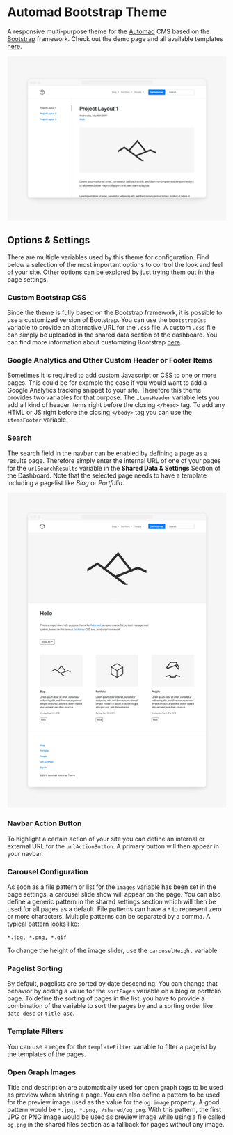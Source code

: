 # Automad Bootstrap Theme

A responsive multi-purpose theme for the [Automad](http://automad.org) CMS based on the [Bootstrap](https://getbootstrap.com) framework.
Check out the demo page and all available templates [here](https://bootstrap.dev.automad.org).

![](https://raw.githubusercontent.com/marcantondahmen/media-files/master/themes/bootstrap/bootstrap-1.webp)

## Options & Settings

There are multiple variables used by this theme for configuration. Find below a selection of the most important options to control the look and feel of your site. Other options can be explored by just trying them out in the page settings.

### Custom Bootstrap CSS

Since the theme is fully based on the Bootstrap framework, it is possible to use a customized version of Bootstrap. You can use the `bootstrapCss` variable to provide an alternative URL for the `.css` file. A custom `.css` file can simply be uploaded in the shared data section of the dashboard. You can find more information about customizing Bootstrap [here](https://getbootstrap.com/docs/4.3/getting-started/theming/).

### Google Analytics and Other Custom Header or Footer Items

Sometimes it is required to add custom Javascript or CSS to one or more pages. This could be for example the case if you would want to add a Google Analytics tracking snippet to your site. Therefore this theme provides two variables for that purpose. The `itemsHeader` variable lets you add all kind of header items right before the closing `</head>` tag. To add any HTML or JS right before the closing `</body>` tag you can use the `itemsFooter` variable.

### Search

The search field in the navbar can be enabled by defining a page as a results page. Therefore simply enter the internal URL of one of your pages for the `urlSearchResults` variable in the **Shared Data & Settings** Section of the Dashboard. Note that the selected page needs to have a template including a pagelist like _Blog_ or _Portfolio_.

![](https://raw.githubusercontent.com/marcantondahmen/media-files/master/themes/bootstrap/bootstrap-2.webp)

### Navbar Action Button

To highlight a certain action of your site you can define an internal or external URL for the `urlActionButton`. A primary button will then appear in your navbar.

### Carousel Configuration

As soon as a file pattern or list for the `images` variable has been set in the page settings, a carousel slide show will appear on the page. You can also define a generic pattern in the shared settings section which will then be used for all pages as a default.
File patterns can have a `*` to represent zero or more characters. Multiple patterns can be separated by a comma. A typical pattern looks like:

    *.jpg, *.png, *.gif

To change the height of the image slider, use the `carouselHeight` variable.

### Pagelist Sorting

By default, pagelists are sorted by date descending. You can change that behavior by adding a value for the `sortPages` variable on a blog or portfolio page. To define the sorting of pages in the list, you have to provide a combination of the variable to sort the pages by and a sorting order like `date desc` or `title asc`.

### Template Filters

You can use a regex for the `templateFilter` variable to filter a pagelist by the templates of the pages.

### Open Graph Images

Title and description are automatically used for open graph tags to be used as preview when sharing a page. You can also define a pattern to be used for the preview image used as the value for the `og:image` property. A good pattern would be `*.jpg, *.png, /shared/og.png`. With this pattern, the first JPG or PNG image would be used as preview image while using a file called `og.png` in the shared files section as a fallback for pages without any image.

